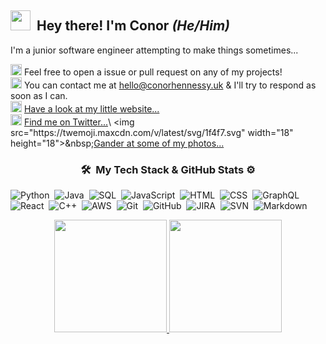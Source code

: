 ## <img src="https://twemoji.maxcdn.com/v/latest/svg/1f44b.svg" width="32" height="32"> &nbsp;Hey there! I'm Conor _(He/Him)_

I'm a junior software engineer attempting to make things sometimes...

<img src="https://twemoji.maxcdn.com/v/latest/svg/1f4ac.svg" width="18" height="18" >&nbsp;Feel free to open a issue or pull request on any of my projects!\
<img src="https://twemoji.maxcdn.com/v/latest/svg/1f4e7.svg" width="18" height="18">&nbsp;You can contact me at [hello@conorhennessy.uk](mailto:hello@conorhennessy.uk) & I'll try to respond as soon as I can.\
<img src="https://twemoji.maxcdn.com/v/latest/svg/1f4bb.svg" width="18" height="18">&nbsp;[Have a look at my little website...](https://conorhennessy.uk/)\
<img src="https://twemoji.maxcdn.com/v/latest/svg/1f426.svg" width="18" height="18">&nbsp;[Find me on Twitter...](https://twitter.com/conorhennessy_)\
<img src="https://twemoji.maxcdn.com/v/latest/svg/1f4f7.svg" width="18" height="18">&nbsp;[Gander at some of my photos...](https://unsplash.com/@conorhennessy_)

### <p align="center"> 🛠 &nbsp;My Tech Stack & GitHub Stats ⚙ </p>
  ![Python](https://img.shields.io/badge/-Python-05122A?style=flat&logo=python)&nbsp;
  ![Java](https://img.shields.io/badge/-Java-05122A?style=flat&logo=Java&logoColor=FFA518)&nbsp;
  ![SQL](https://img.shields.io/badge/-SQL-05122A?style=flat&logo=MySQL&logoColor=FFFFFF)&nbsp;
  ![JavaScript](https://img.shields.io/badge/-JavaScript-05122A?style=flat&logo=javascript)&nbsp;
  ![HTML](https://img.shields.io/badge/-HTML-05122A?style=flat&logo=HTML5)&nbsp;
  ![CSS](https://img.shields.io/badge/-CSS-05122A?style=flat&logo=CSS3&logoColor=1572B6)&nbsp;
  ![GraphQL](https://img.shields.io/badge/-GraphQL-05122A?style=flat&logo=GraphQL)&nbsp;
  ![React](https://img.shields.io/badge/-React-05122A?style=flat&logo=React)&nbsp;
  ![C++](https://img.shields.io/badge/-C++-05122A?style=flat&logo=C%2B%2B&logoColor=659AD2)&nbsp;
  ![AWS](https://img.shields.io/badge/-AWS-05122A?style=flat&logo=Amazon%20AWS&logoColor=FF9900)&nbsp;
  ![Git](https://img.shields.io/badge/-Git-05122A?style=flat&logo=git)&nbsp;
  ![GitHub](https://img.shields.io/badge/-GitHub-05122A?style=flat&logo=github)&nbsp;
  ![JIRA](https://img.shields.io/badge/-JIRA-05122A?style=flat&logo=JIRA)&nbsp;
  ![SVN](https://img.shields.io/badge/-SVN-05122A?style=flat&logo=Subversion&logoColor=FFFFFF)&nbsp;
  ![Markdown](https://img.shields.io/badge/-Markdown-05122A?style=flat&logo=markdown)&nbsp;
<p align="center">
  <a href="https://github.com/conorhennessy">
    <img height="180em" src="https://github-readme-stats-eight-theta.vercel.app/api?username=conorhennessy&layout=compact&hide_title=false&show_icons=true&include_all_commits=true&count_private=true&hide_rank=true"/>
    <img height="180em" src="https://github-readme-stats-eight-theta.vercel.app/api/top-langs/?username=conorhennessy&layout=compact&langs_count=8&hide=MATLAB"/>
  </a>
</p>
